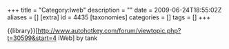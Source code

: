+++
title = "Category:Iweb"
description = ""
date = 2009-06-24T18:55:02Z
aliases = []
[extra]
id = 4435
[taxonomies]
categories = []
tags = []
+++

{{library}}[http://www.autohotkey.com/forum/viewtopic.php?t=30599&start=4 iWeb] by tank
